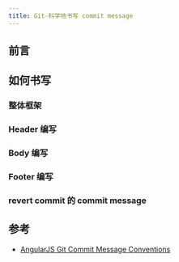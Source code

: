 ```yaml
---
title: Git-科学地书写 commit message
---
```


## 前言

## 如何书写

### 整体框架

### Header 编写

### Body 编写

### Footer 编写

### revert commit 的 commit message

## 参考

*   [AngularJS Git Commit Message Conventions][0]

[0]: <https://docs.google.com/document/d/1QrDFcIiPjSLDn3EL15IJygNPiHORgU1_OOAqWjiDU5Y/edit#>

